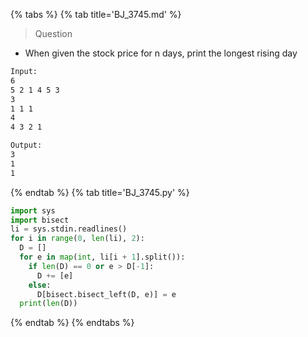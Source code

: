{% tabs %}
{% tab title='BJ_3745.md' %}

> Question

* When given the stock price for n days, print the longest rising day

```txt
Input:
6
5 2 1 4 5 3
3
1 1 1
4
4 3 2 1

Output:
3
1
1
```

{% endtab %}
{% tab title='BJ_3745.py' %}

```py
import sys
import bisect
li = sys.stdin.readlines()
for i in range(0, len(li), 2):
  D = []
  for e in map(int, li[i + 1].split()):
    if len(D) == 0 or e > D[-1]:
      D += [e]
    else:
      D[bisect.bisect_left(D, e)] = e
  print(len(D))
```

{% endtab %}
{% endtabs %}
